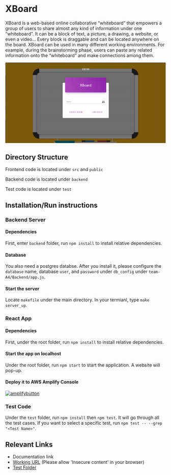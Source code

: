 # XBoard
XBoard is a web-based online collaborative “whiteboard” that empowers a group of users to share almost any kind of information under one “whiteboard”. It can be a block of text, a picture, a drawing, a website, or even a video… Every block is draggable and can be located anywhere on the board. XBoard can be used in many different working environments. For example, during the brainstorming phase, users can paste any related information onto the “whiteboard” and make connections among them.


![screenshot](public/FrontPage.png)

## Directory Structure
Frontend code is located under `src` and `public` 

Backend code is located under `backend` 

Test code is located under `test`


## Installation/Run instructions
### Backend Server

#### Dependencies
First, enter `backend` folder, run `npm install` to install relative dependencies. 

#### Database
You also need a postgres databse. After you install it, please configure the `database` name, database `user`, and `password` under `db_config` under `team-A4/Backend/app.js`. 

#### Start the server
Locate `makefile` under the main directory. In your termianl, type `make server_up`. 

### React App
#### Dependencies
First, under the root folder, run `npm install` to install relative dependencies. 

#### Start the app on localhost
Under the root folder, run `npm start` to start the application. A website will pop-up. 


#### Deploy it to AWS Amplify Console
[![amplifybutton](https://oneclick.amplifyapp.com/button.svg)](https://console.aws.amazon.com/amplify/home#/deploy?repo=https://github.com/CS130-W20/team-A4)

### Test Code
Under the `test` folder, run `npm install` then `npm test`. It will go through all the test cases. If you want to select a specific test, run `npm test -- --grep "<Test Name>"`. 

## Relevant Links 
- Documentation link
- [Working URL](https://master.d113oqii0ijw7a.amplifyapp.com/) (Please allow 'Insecure content' in your browser)
- [Test Folder](https://github.com/CS130-W20/team-A4/tree/master/test)




